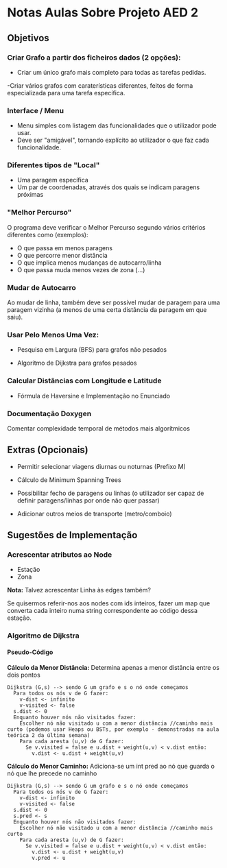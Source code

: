 # Notas Aulas Sobre Projeto AED 2

## Objetivos

### Criar Grafo a partir dos ficheiros dados (2 opções):

- Criar um único grafo mais completo para todas as tarefas pedidas.

-Criar vários grafos com caraterísticas diferentes, feitos de forma especializada para uma tarefa específica.

### Interface / Menu

- Menu simples com listagem das funcionalidades que o utilizador pode usar.
- Deve ser "amigável", tornando explícito ao utilizador o que faz cada funcionalidade.

### Diferentes tipos de "Local"

- Uma paragem específica
- Um par de coordenadas, através dos quais se indicam paragens próximas

### "Melhor Percurso"

O programa deve verificar o Melhor Percurso segundo vários critérios diferentes como (exemplos):

- O que passa em menos paragens
- O que percorre menor distância
- O que implica menos mudanças de autocarro/linha
- O que passa muda menos vezes de zona
(...)

### Mudar de Autocarro

Ao mudar de linha, também deve ser possível mudar de paragem para uma paragem vizinha (a menos de uma certa distância da paragem em que saiu).

### Usar Pelo Menos Uma Vez:

- Pesquisa em Largura (BFS) para grafos não pesados

- Algoritmo de Dijkstra para grafos pesados

### Calcular Distâncias com Longitude e Latitude

- Fórmula de Haversine e Implementação no Enunciado

### Documentação Doxygen

Comentar complexidade temporal de métodos mais algorítmicos

## Extras (Opcionais)

- Permitir selecionar viagens diurnas ou noturnas (Prefixo M)

- Cálculo de Minimum Spanning Trees

- Possibilitar fecho de paragens ou linhas (o utilizador ser capaz de definir paragens/linhas por onde não quer passar)

- Adicionar outros meios de transporte (metro/comboio)

## Sugestões de Implementação

### Acrescentar atributos ao Node

- Estação
- Zona

**Nota:** Talvez acrescentar Linha às edges também?

Se quisermos referir-nos aos nodes com ids inteiros, fazer um map que converta cada inteiro numa string correspondente ao código dessa estação.


### Algoritmo de Dijkstra

#### Pseudo-Código

**Cálculo da Menor Distância:** Determina apenas a menor distância entre os dois pontos

```
Dijkstra (G,s) --> sendo G um grafo e s o nó onde começamos
  Para todos os nós v de G fazer:
    v-dist <- infinito
    v-visited <- false
  s.dist <- 0
  Enquanto houver nós não visitados fazer:
    Escolher nó não visitado u com a menor distância //caminho mais curto (podemos usar Heaps ou BSTs, por exemplo - demonstradas na aula teórica 2 da última semana)
    Para cada aresta (u,v) de G fazer:
      Se v.visited = false e u.dist + weight(u,v) < v.dist então:
        v.dist <- u.dist + weight(u,v)
```
**Cálculo do Menor Caminho:** Adiciona-se um int pred ao nó que guarda o nó que lhe precede no caminho

```
Dijkstra (G,s) --> sendo G um grafo e s o nó onde começamos
  Para todos os nós v de G fazer:
    v-dist <- infinito
    v-visited <- false
  s.dist <- 0
  s.pred <- s
  Enquanto houver nós não visitados fazer:
    Escolher nó não visitado u com a menor distância //caminho mais curto
    Para cada aresta (u,v) de G fazer:
      Se v.visited = false e u.dist + weight(u,v) < v.dist então:
        v.dist <- u.dist + weight(u,v)
        v.pred <- u
```
